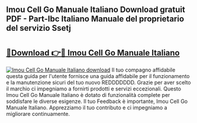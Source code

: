 ## Imou Cell Go Manuale Italiano Download gratuit PDF - Part-Ibc Italiano Manuale del proprietario del servizio Ssetj

# <h2><a href="http://dfevg68.blite.top/?on=Imou+Cell+Go+Manuale+Italiano">🔗Download 👉🔴 Imou Cell Go Manuale Italiano</a></h2>

[![Imou Cell Go Manuale Italiano download](https://i.imgur.com/lujVjoI.png)](http://dfevg68.blite.top/?on=Imou+Cell+Go+Manuale+Italiano)
Il tuo compagno affidabile questa guida per l'utente fornisce una guida affidabile per il funzionamento e la manutenzione sicuri del tuo nuovo REDDDDDDD. Grazie per aver scelto il marchio ci impegniamo a fornirti prodotti e servizi eccezionali. Questo Imou Cell Go Manuale Italiano è dotato di funzionalità complete per soddisfare le diverse esigenze. Il tuo Feedback è importante, Imou Cell Go Manuale Italiano. Apprezziamo il tuo contributo e ci impegniamo a migliorare continuamente.
